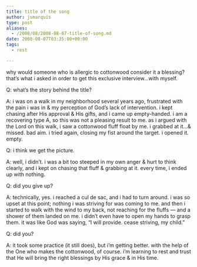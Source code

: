 ```yaml
---
title: title of the song
author: jsmarquis
type: post
aliases:
  - /2008/08/2008-08-07-title-of-song.md
date: 2008-08-07T03:35:00+00:00
tags:
  - rest

---
```

why would someone who is allergic to cottonwood consider it a blessing?  
that&#8217;s what i asked in order to get this exclusive interview&#8230;with myself.

Q: what&#8217;s the story behind the title?

A: i was on a walk in my neighborhood several years ago, frustrated with the pain i was in & my perception of God&#8217;s lack of intervention. i kept chasing after His approval & His gifts, and i came up empty-handed. i am a recovering type A, so this was not a pleasing result to me. as i argued with the Lord on this walk, i saw a cottonwood fluff float by me. i grabbed at it&#8230;& missed. bad aim. i tried again, closing my fist around the target. i opened it. empty.

Q: i think we get the picture.

A: well, i didn&#8217;t. i was a bit too steeped in my own anger & hurt to think clearly, and i kept on chasing that fluff & grabbing at it. every time, i ended up with nothing.

Q: did you give up?

A: technically, yes. i reached a cul de sac, and i had to turn around. i was so upset at this point; nothing i was striving for was coming to me. and then i started to walk with the wind to my back, not reaching for the fluffs &#8212; and a shower of them landed on me. i didn&#8217;t even have to open my hands to grasp them. it was like God was saying, &#8220;I will provide. cease striving, my child.&#8221;

Q: did you?

A: it took some practice (it still does), but i&#8217;m getting better. with the help of the One who makes the cottonwood, of course. i&#8217;m learning to rest and trust that He will bring the right blessings by His grace & in His time.